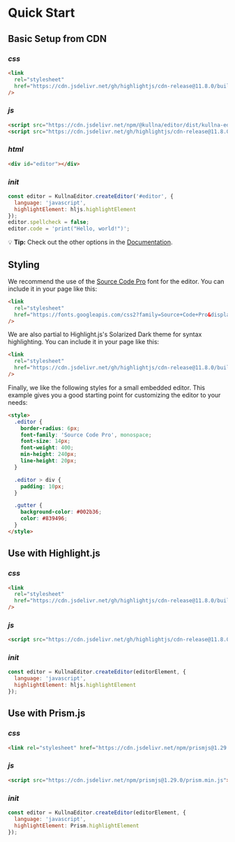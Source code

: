 # Quick Start

## Basic Setup from CDN

### _css_

```html
<link
  rel="stylesheet"
  href="https://cdn.jsdelivr.net/gh/highlightjs/cdn-release@11.8.0/build/styles/base16/solarized-dark.min.css"
/>
```

### _js_

```html
<script src="https://cdn.jsdelivr.net/npm/@kullna/editor/dist/kullna-editor.min.js"></script>
<script src="https://cdn.jsdelivr.net/gh/highlightjs/cdn-release@11.8.0/build/highlight.min.js"></script>
```

### _html_

```html
<div id="editor"></div>
```

### _init_

```js
const editor = KullnaEditor.createEditor('#editor', {
  language: 'javascript',
  highlightElement: hljs.highlightElement
});
editor.spellcheck = false;
editor.code = 'print("Hello, world!")';
```

💡 **Tip:** Check out the other options in the [Documentation](/interfaces/Options.html).

## Styling

We recommend the use of the [Source Code Pro](https://fonts.google.com/specimen/Source+Code+Pro)
font for the editor. You can include it in your page like this:

```html
<link
  rel="stylesheet"
  href="https://fonts.googleapis.com/css2?family=Source+Code+Pro&display=swap"
/>
```

We are also partial to Highlight.js's Solarized Dark theme for syntax highlighting. You can include
it in your page like this:

```html
<link
  rel="stylesheet"
  href="https://cdn.jsdelivr.net/gh/highlightjs/cdn-release@11.8.0/build/styles/base16/solarized-dark.min.css"
/>
```

Finally, we like the following styles for a small embedded editor. This example gives you a good
starting point for customizing the editor to your needs:

```html
<style>
  .editor {
    border-radius: 6px;
    font-family: 'Source Code Pro', monospace;
    font-size: 14px;
    font-weight: 400;
    min-height: 240px;
    line-height: 20px;
  }

  .editor > div {
    padding: 10px;
  }

  .gutter {
    background-color: #002b36;
    color: #839496;
  }
</style>
```

## Use with Highlight.js

### _css_

```html
<link
  rel="stylesheet"
  href="https://cdn.jsdelivr.net/gh/highlightjs/cdn-release@11.8.0/build/styles/base16/solarized-dark.min.css"
/>
```

### _js_

```html
<script src="https://cdn.jsdelivr.net/gh/highlightjs/cdn-release@11.8.0/build/highlight.min.js"></script>
```

### _init_

```js
const editor = KullnaEditor.createEditor(editorElement, {
  language: 'javascript',
  highlightElement: hljs.highlightElement
});
```

## Use with Prism.js

### _css_

```html
<link rel="stylesheet" href="https://cdn.jsdelivr.net/npm/prismjs@1.29.0/themes/prism.min.css" />
```

### _js_

```html
<script src="https://cdn.jsdelivr.net/npm/prismjs@1.29.0/prism.min.js"></script>
```

### _init_

```js
const editor = KullnaEditor.createEditor(editorElement, {
  language: 'javascript',
  highlightElement: Prism.highlightElement
});
```
